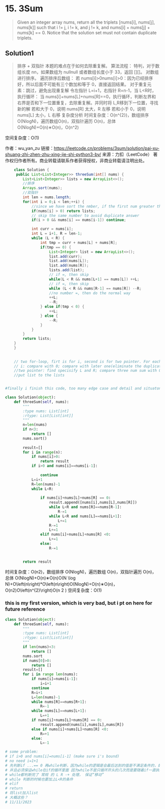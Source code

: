 # 15. 3Sum

>Given an integer array nums, return all the triplets [nums[i], nums[j], nums[k]] such that i != j, i != k, and j != k, and nums[i] + nums[j] + nums[k] == 0.
Notice that the solution set must not contain duplicate triplets.

## Solution1 

>排序 + 双指针
本题的难点在于如何去除重复解。
算法流程：
特判，对于数组长度 nn，如果数组为 nullnull 或者数组长度小于 33，返回 [][]。
对数组进行排序。
遍历排序后数组：
若 nums[i]>0nums[i]>0：因为已经排序好，所以后面不可能有三个数加和等于 0，直接返回结果。
对于重复元素：跳过，避免出现重复解
令左指针 L=i+1，右指针 R=n-1，当 L<R时，执行循环：
当 nums[i]+nums[L]+nums[R]==0，执行循环，判断左界和右界是否和下一位置重复，去除重复解。并同时将 L,R移到下一位置，寻找新的解
若和大于 0，说明 nums[R] 太大，R 左移
若和小于 0，说明 nums[L] 太小，L 右移
复杂度分析
时间复杂度：O(n^{2})，数组排序 O(NlogN)，遍历数组O(n)，双指针遍历 O(n)，总体O(NlogN)+O(n)∗O(n)，O(n^2)
 
空间复杂度：O(1)

作者：wu_yan_zu
链接：https://leetcode.cn/problems/3sum/solution/pai-xu-shuang-zhi-zhen-zhu-xing-jie-shi-python3-by/
来源：力扣（LeetCode）
著作权归作者所有。商业转载请联系作者获得授权，非商业转载请注明出处。

```java
    class Solution {
     public List<List<Integer>> threeSum(int[] nums) {
        List<List<Integer>> lists = new ArrayList<>();
        //排序
        Arrays.sort(nums);
        //双指针
        int len = nums.length;
        for(int i = 0;i < len;++i) {
            //since we have sort the nmber, if the first num greater than 0,this means we cannot find the THREE num that satifisy our requirement.
            if(nums[i] > 0) return lists;
            // skip the same number to avoid duplicate answer
            if(i > 0 && nums[i] == nums[i-1]) continue;

            int curr = nums[i];
            int L = i+1, R = len-1;
            while (L < R) {
                int tmp = curr + nums[L] + nums[R];
                if(tmp == 0) {
                    List<Integer> list = new ArrayList<>();
                    list.add(curr);
                    list.add(nums[L]);
                    list.add(nums[R]);
                    lists.add(list);
                    // if =, then skip
                    while(L < R && nums[L+1] == nums[L]) ++L;
                    // if =, then skip
                    while (L < R && nums[R-1] == nums[R]) --R;
                    //no number =, then do the normal way
                    ++L;
                    --R;
                } else if(tmp < 0) {
                    ++L;
                } else {
                    --R;
                }
            }
        }
        return lists;
    }
    }
    
 
    // two for-loop, firt is for i, second is for two pointer. For each i, use two pointer to check any satified answer.
    // i: compare with 0; compare with later one(eliminate the duplication)
    //two pointer: find specisify L and R; compare three num sum with 0(if =, add to list and change the value of Land R; if <, change the value directly)
    //put list to the lists
```

```python

#finally i finish this code, too many edge case and detail and situaton i ignore and never think of it, which is terrible

class Solution(object):
    def threeSum(self, nums):
        """
        :type nums: List[int]
        :rtype: List[List[int]]
        """
        n=len(nums)
        if n<3:
            return []
        nums.sort()
        
        result=[]
        for i in range(n):
            if nums[i]>0:
                return result
            if i>0 and nums[i]==nums[i-1]:
    
                continue
            L=i+1
            R=len(nums)-1
            while L<R:
                
                if nums[i]+nums[L]+nums[R] == 0:
                    result.append([nums[i],nums[L],nums[R]])
                    while L<R and nums[R]==nums[R-1]:
                        R-=1
                    while L<R and nums[L]==nums[L+1]:
                        L+=1
                    R-=1
                    L+=1
                elif nums[i]+nums[L]+nums[R] <0:
                    L+=1
                else:
                    R-=1

          
        return result
```

时间复杂度：O(n2)，数组排序 O(NlogN)，遍历数组 O(n)，双指针遍历 O(n)，总体 O(Nlog⁡N)+O(n)∗O(n)O(N \log N)+O\left(n\right)*O\left(n\right)O(NlogN)+O(n)∗O(n)，O(n2)O\left(n^{2}\right)O(n 
2
 )
空间复杂度：O(1)



### this is my first version, which is very bad, but i pt on here for future reference
```python
class Solution(object):
    def threeSum(self, nums):
        """
        :type nums: List[int]
        :rtype: List[List[int]]
        """
        if len(nums)<3:
            return []
        nums.sort
        if nums[0]>0:
            return []
        result=[]
        for i in range len(nums):
            if nums[i]=nums[i-1]:
                i=i+1
            continue
            R=i+1
            L=len(nums)-1
            while nums[R]==nums[R+1]:
                R=-1
            while nums[L]==nums[L+1]:
                L=+1
            if nums[i]+nums[L]+nums[R] == 0:
                result.append(nums[i],nums[L],nums[R])
            else if nums[i]+nums[L]+nums[R] <0:
                R=+1
            else:
                L=-1

# some problem:
# if i>0 and nums[i]=nums[i-1] (make sure i's bound)
# no need i=1+1
# 先判断if ...== 0 再while判断，因为while的逻辑是会最后达到的值是不满足条件的，如果先进行while判断会跳过可以符合条件的值（？not sure）
# 并且必须保证while在if的循环里面 因为while不是只循环开头的几次而是要随着if一直执行
# while都判断完了 常规 的 L R -+ 处理， 保证“移动”
# while 判断的时候也要加上L<R的条件
# elif
# return
# 将list加入list
# 大概这些？
# 11/11/2023
        

```